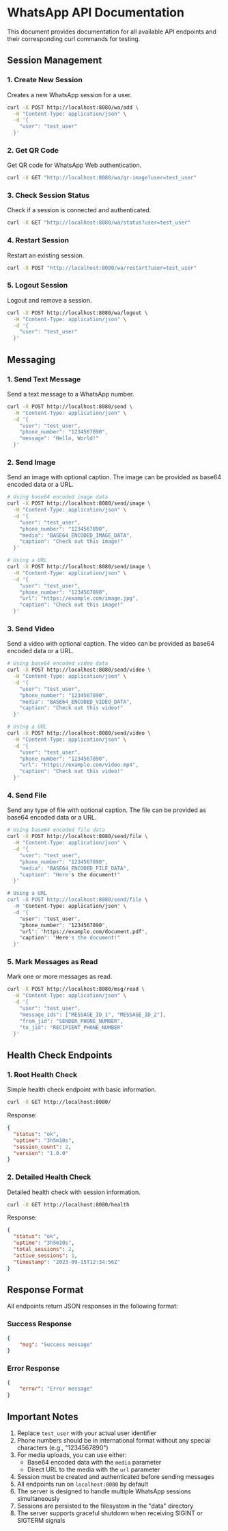 # WhatsApp API Documentation

This document provides documentation for all available API endpoints and their corresponding curl commands for testing.

## Session Management

### 1. Create New Session
Creates a new WhatsApp session for a user.

```bash
curl -X POST http://localhost:8080/wa/add \
  -H "Content-Type: application/json" \
  -d '{
    "user": "test_user"
  }'
```

### 2. Get QR Code
Get QR code for WhatsApp Web authentication.

```bash
curl -X GET "http://localhost:8080/wa/qr-image?user=test_user"
```

### 3. Check Session Status
Check if a session is connected and authenticated.

```bash
curl -X GET "http://localhost:8080/wa/status?user=test_user"
```

### 4. Restart Session
Restart an existing session.

```bash
curl -X POST "http://localhost:8080/wa/restart?user=test_user"
```

### 5. Logout Session
Logout and remove a session.

```bash
curl -X POST http://localhost:8080/wa/logout \
  -H "Content-Type: application/json" \
  -d '{
    "user": "test_user"
  }'
```

## Messaging

### 1. Send Text Message
Send a text message to a WhatsApp number.

```bash
curl -X POST http://localhost:8080/send \
  -H "Content-Type: application/json" \
  -d '{
    "user": "test_user",
    "phone_number": "1234567890",
    "message": "Hello, World!"
  }'
```

### 2. Send Image
Send an image with optional caption. The image can be provided as base64 encoded data or a URL.

```bash
# Using base64 encoded image data
curl -X POST http://localhost:8080/send/image \
  -H "Content-Type: application/json" \
  -d '{
    "user": "test_user",
    "phone_number": "1234567890",
    "media": "BASE64_ENCODED_IMAGE_DATA",
    "caption": "Check out this image!"
  }'

# Using a URL
curl -X POST http://localhost:8080/send/image \
  -H "Content-Type: application/json" \
  -d '{
    "user": "test_user",
    "phone_number": "1234567890",
    "url": "https://example.com/image.jpg",
    "caption": "Check out this image!"
  }'
```

### 3. Send Video
Send a video with optional caption. The video can be provided as base64 encoded data or a URL.

```bash
# Using base64 encoded video data
curl -X POST http://localhost:8080/send/video \
  -H "Content-Type: application/json" \
  -d '{
    "user": "test_user",
    "phone_number": "1234567890",
    "media": "BASE64_ENCODED_VIDEO_DATA",
    "caption": "Check out this video!"
  }'

# Using a URL
curl -X POST http://localhost:8080/send/video \
  -H "Content-Type: application/json" \
  -d '{
    "user": "test_user",
    "phone_number": "1234567890",
    "url": "https://example.com/video.mp4",
    "caption": "Check out this video!"
  }'
```

### 4. Send File
Send any type of file with optional caption. The file can be provided as base64 encoded data or a URL.

```bash
# Using base64 encoded file data
curl -X POST http://localhost:8080/send/file \
  -H "Content-Type: application/json" \
  -d '{
    "user": "test_user",
    "phone_number": "1234567890",
    "media": "BASE64_ENCODED_FILE_DATA",
    "caption": "Here's the document!"
  }'

# Using a URL
curl -X POST http://localhost:8080/send/file \
  -H "Content-Type: application/json" \
  -d '{
    "user": "test_user",
    "phone_number": "1234567890",
    "url": "https://example.com/document.pdf",
    "caption": "Here's the document!"
  }'
```

### 5. Mark Messages as Read
Mark one or more messages as read.

```bash
curl -X POST http://localhost:8080/msg/read \
  -H "Content-Type: application/json" \
  -d '{
    "user": "test_user",
    "message_ids": ["MESSAGE_ID_1", "MESSAGE_ID_2"],
    "from_jid": "SENDER_PHONE_NUMBER",
    "to_jid": "RECIPIENT_PHONE_NUMBER"
  }'
```

## Health Check Endpoints

### 1. Root Health Check
Simple health check endpoint with basic information.

```bash
curl -X GET http://localhost:8080/
```

Response:
```json
{
  "status": "ok",
  "uptime": "3h5m10s",
  "session_count": 2,
  "version": "1.0.0"
}
```

### 2. Detailed Health Check
Detailed health check with session information.

```bash
curl -X GET http://localhost:8080/health
```

Response:
```json
{
  "status": "ok",
  "uptime": "3h5m10s",
  "total_sessions": 2,
  "active_sessions": 1,
  "timestamp": "2023-09-15T12:34:56Z"
}
```

## Response Format

All endpoints return JSON responses in the following format:

### Success Response
```json
{
    "msg": "Success message"
}
```

### Error Response
```json
{
    "error": "Error message"
}
```

## Important Notes

1. Replace `test_user` with your actual user identifier
2. Phone numbers should be in international format without any special characters (e.g., "1234567890")
3. For media uploads, you can use either:
   - Base64 encoded data with the `media` parameter
   - Direct URL to the media with the `url` parameter
4. Session must be created and authenticated before sending messages
5. All endpoints run on `localhost:8080` by default
6. The server is designed to handle multiple WhatsApp sessions simultaneously
7. Sessions are persisted to the filesystem in the "data" directory
8. The server supports graceful shutdown when receiving SIGINT or SIGTERM signals